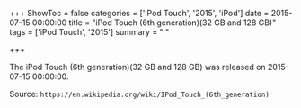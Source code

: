 +++
ShowToc = false
categories = ['iPod Touch', '2015', 'iPod']
date = 2015-07-15 00:00:00
title = "iPod Touch (6th generation)(32 GB and 128 GB)"
tags = ['iPod Touch', '2015']
summary = " "

+++

The iPod Touch (6th generation)(32 GB and 128 GB) was released on 2015-07-15 00:00:00.

Source: `https://en.wikipedia.org/wiki/IPod_Touch_(6th_generation)`
